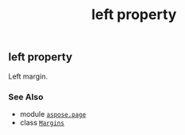 ﻿---
title: left property
second_title: Aspose.Page for Python via .NET API References
description: 
type: docs
weight: 50
url: /python-net/aspose.page/margins/left/
is_root: false
---

## left property


Left margin.

### See Also
* module [`aspose.page`](../../)
* class [`Margins`](/page/python-net/aspose.page/margins)
